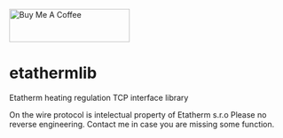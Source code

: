 <a href="https://www.buymeacoffee.com/qG6DdXgzah" target="_blank"><img src="https://cdn.buymeacoffee.com/buttons/v2/default-blue.png" alt="Buy Me A Coffee" style="height: 60px !important;width: 217px !important;" ></a>

# etathermlib
Etatherm heating regulation TCP interface library

On the wire protocol is intelectual property of Etatherm s.r.o
Please no reverse engineering. Contact me in case you are missing some function.
